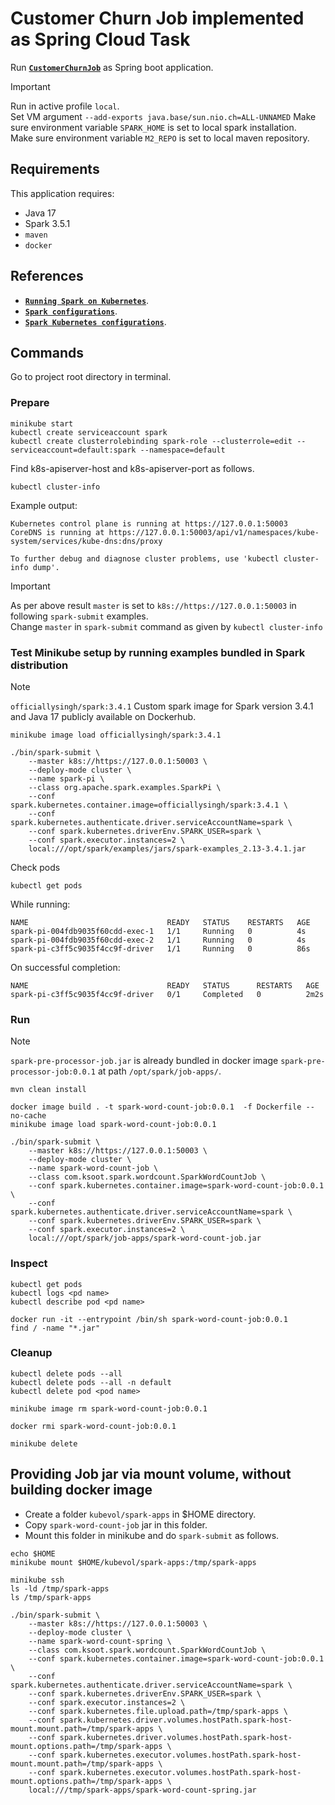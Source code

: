 # Customer Churn Job implemented as Spring Cloud Task

Run [**`CustomerChurnJob`**](src/main/java/com/ksoot/spark/logs/CustomerChurnJob.java) as Spring boot application.

> [!IMPORTANT]  
> Run in active profile `local`.  
> Set VM argument `--add-exports java.base/sun.nio.ch=ALL-UNNAMED`
> Make sure environment variable `SPARK_HOME` is set to local spark installation.  
> Make sure environment variable `M2_REPO` is set to local maven repository.  

## Requirements
This application requires:

- Java 17
- Spark 3.5.1
- `maven`
- `docker`

## References
* [**`Running Spark on Kubernetes`**](https://spark.apache.org/docs/3.4.1/running-on-kubernetes.html#cluster-mode).
* [**`Spark configurations`**](https://spark.apache.org/docs/3.4.1/configuration.html#available-properties).
* [**`Spark Kubernetes configurations`**](https://spark.apache.org/docs/3.4.1/running-on-kubernetes.html#configuration).

## Commands

Go to project root directory in terminal.

### Prepare
```shell
minikube start
kubectl create serviceaccount spark
kubectl create clusterrolebinding spark-role --clusterrole=edit --serviceaccount=default:spark --namespace=default
```

Find k8s-apiserver-host and k8s-apiserver-port as follows.
```shell
kubectl cluster-info
```
Example output:
```shell
Kubernetes control plane is running at https://127.0.0.1:50003
CoreDNS is running at https://127.0.0.1:50003/api/v1/namespaces/kube-system/services/kube-dns:dns/proxy

To further debug and diagnose cluster problems, use 'kubectl cluster-info dump'.
```

> [!IMPORTANT]
> As per above result `master` is set to `k8s://https://127.0.0.1:50003` in following `spark-submit` examples.  
> Change `master` in `spark-submit` command as given by `kubectl cluster-info`

### Test Minikube setup by running examples bundled in Spark distribution
> [!NOTE]
> `officiallysingh/spark:3.4.1` Custom spark image for Spark version 3.4.1 and Java 17 publicly available on Dockerhub.

```shell
minikube image load officiallysingh/spark:3.4.1

./bin/spark-submit \
    --master k8s://https://127.0.0.1:50003 \
    --deploy-mode cluster \
    --name spark-pi \
    --class org.apache.spark.examples.SparkPi \
    --conf spark.kubernetes.container.image=officiallysingh/spark:3.4.1 \
    --conf spark.kubernetes.authenticate.driver.serviceAccountName=spark \
    --conf spark.kubernetes.driverEnv.SPARK_USER=spark \
    --conf spark.executor.instances=2 \
    local:///opt/spark/examples/jars/spark-examples_2.13-3.4.1.jar
```
Check pods
```shell
kubectl get pods
```
While running:
```shell
NAME                               READY   STATUS    RESTARTS   AGE
spark-pi-004fdb9035f60cdd-exec-1   1/1     Running   0          4s
spark-pi-004fdb9035f60cdd-exec-2   1/1     Running   0          4s
spark-pi-c3ff5c9035f4cc9f-driver   1/1     Running   0          86s
```
On successful completion:
```shell
NAME                               READY   STATUS      RESTARTS   AGE
spark-pi-c3ff5c9035f4cc9f-driver   0/1     Completed   0          2m2s
```

### Run
> [!NOTE]
> `spark-pre-processor-job.jar` is already bundled in docker image `spark-pre-processor-job:0.0.1` at path `/opt/spark/job-apps/`.

```shell
mvn clean install

docker image build . -t spark-word-count-job:0.0.1  -f Dockerfile --no-cache
minikube image load spark-word-count-job:0.0.1

./bin/spark-submit \
    --master k8s://https://127.0.0.1:50003 \
    --deploy-mode cluster \
    --name spark-word-count-job \
    --class com.ksoot.spark.wordcount.SparkWordCountJob \
    --conf spark.kubernetes.container.image=spark-word-count-job:0.0.1 \
    --conf spark.kubernetes.authenticate.driver.serviceAccountName=spark \
    --conf spark.kubernetes.driverEnv.SPARK_USER=spark \
    --conf spark.executor.instances=2 \
    local:///opt/spark/job-apps/spark-word-count-job.jar
```

### Inspect
```shell
kubectl get pods
kubectl logs <pd name>
kubectl describe pod <pd name>

docker run -it --entrypoint /bin/sh spark-word-count-job:0.0.1
find / -name "*.jar"
```

### Cleanup
```shell
kubectl delete pods --all
kubectl delete pods --all -n default
kubectl delete pod <pod name>

minikube image rm spark-word-count-job:0.0.1

docker rmi spark-word-count-job:0.0.1

minikube delete
```

## Providing Job jar via mount volume, without building docker image

* Create a folder `kubevol/spark-apps` in $HOME directory.
* Copy `spark-word-count-job` jar in this folder.
* Mount this folder in minikube and do `spark-submit` as follows.

```shell
echo $HOME
minikube mount $HOME/kubevol/spark-apps:/tmp/spark-apps

minikube ssh
ls -ld /tmp/spark-apps
ls /tmp/spark-apps

./bin/spark-submit \
    --master k8s://https://127.0.0.1:50003 \
    --deploy-mode cluster \
    --name spark-word-count-spring \
    --class com.ksoot.spark.wordcount.SparkWordCountJob \
    --conf spark.kubernetes.container.image=spark-word-count-job:0.0.1 \
    --conf spark.kubernetes.authenticate.driver.serviceAccountName=spark \
    --conf spark.kubernetes.driverEnv.SPARK_USER=spark \
    --conf spark.executor.instances=2 \
    --conf spark.kubernetes.file.upload.path=/tmp/spark-apps \
    --conf spark.kubernetes.driver.volumes.hostPath.spark-host-mount.mount.path=/tmp/spark-apps \
    --conf spark.kubernetes.driver.volumes.hostPath.spark-host-mount.options.path=/tmp/spark-apps \
    --conf spark.kubernetes.executor.volumes.hostPath.spark-host-mount.mount.path=/tmp/spark-apps \
    --conf spark.kubernetes.executor.volumes.hostPath.spark-host-mount.options.path=/tmp/spark-apps \
    local:///tmp/spark-apps/spark-word-count-spring.jar
```